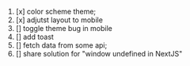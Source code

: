 1. [x] color scheme theme;
2. [x] adjutst layout to mobile
2. [] toggle theme bug in mobile
3. [] add toast
4. [] fetch data from some api;
5. [] share solution for "window undefined in NextJS"



